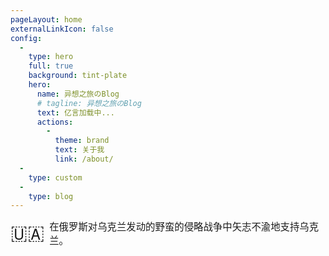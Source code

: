```yaml
---
pageLayout: home
externalLinkIcon: false
config:
  -
    type: hero
    full: true
    background: tint-plate
    hero:
      name: 异想之旅のBlog
      # tagline: 异想之旅のBlog
      text: 亿言加载中...
      actions:
        -
          theme: brand
          text: 关于我
          link: /about/
  -
    type: custom
  -
    type: blog
---
```


<div style="display: flex; align-items: center; justify-content: center; font-size: 1.1em">
<span style="font-size: 2em">🇺🇦</span>
<span style="margin-left: .5em">
在俄罗斯对乌克兰发动的野蛮的侵略战争中矢志不渝地支持乌克兰。
</span>
</div>
